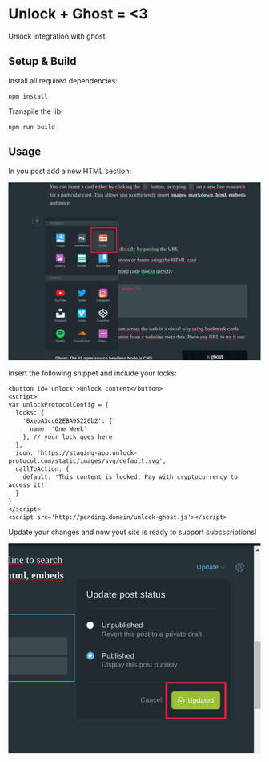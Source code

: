 # Unlock + Ghost = <3

Unlock integration with ghost.

## Setup & Build
Install all required dependencies:

```
npm install
```

Transpile the lib:

```
npm run build
```

## Usage

In you post add a new HTML section:

![](screenshots/new_html.png)

Insert the following snippet and include your locks:

```
<button id='unlock'>Unlock content</button>
<script>
var unlockProtocolConfig = { 
  locks: {
    '0xebA3cc62EBA95220b2': {
      name: 'One Week'
    }, // your lock goes here
  },
  icon: 'https://staging-app.unlock-protocol.com/static/images/svg/default.svg', 
  callToAction: {
    default: 'This content is locked. Pay with cryptocurrency to access it!'
  }
}
</script>
<script src='http://pending.domain/unlock-ghost.js'></script>
```


Update your changes and now yout site is ready to support subcscriptions!

![](screenshots/publish.png)
